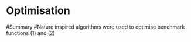 # Optimisation

#Summary 
#Nature inspired algorithms were used to optimise benchmark functions (1) and (2)
